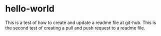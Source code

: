 # hello-world
This is a test of how to create and update a readme file at git-hub.
This is the second test of creating a pull and push request to a readme file.
